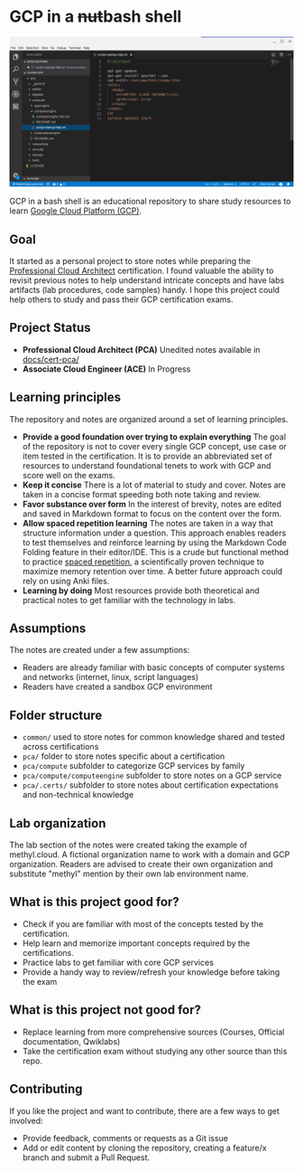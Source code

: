# GCP in a ~~nut~~bash shell

![Learn GCP banner](docs/images/learn-gcp-banner.png)

GCP in a bash shell is an educational repository to share study resources to learn [Google Cloud Platform (GCP)][1].

## Goal
It started as a personal project to store notes while preparing the [Professional Cloud Architect][2] certification. I found valuable the ability to revisit previous notes to help understand intricate concepts and have labs artifacts (lab procedures, code samples) handy. I hope this project could help others to study and pass their GCP certification exams.

## Project Status
 - **Professional Cloud Architect (PCA)**
   Unedited notes available in [docs/cert-pca/][3]
 - **Associate Cloud Engineer (ACE)**
   In Progress

## Learning principles
The repository and notes are organized around a set of learning principles.

 - **Provide a good foundation over trying to explain everything**
   The goal of the repository is not to cover every single GCP concept, use case or item tested in the certification. It is to provide an abbreviated set of resources to understand foundational tenets to work with GCP and score well on the exams.
 - **Keep it concise**
   There is a lot of material to study and cover. Notes are taken in a concise format speeding both note taking and review.
 - **Favor substance over form**
   In the interest of brevity, notes are edited and saved in Markdown format to focus on the content over the form.
 - **Allow spaced repetition learning**
   The notes are taken in a way that structure information under a question. This approach enables readers to test themselves and reinforce learning by using the Markdown Code Folding feature in their editor/IDE. This is a crude but functional method to practice [spaced repetition][4], a scientifically proven technique to maximize memory retention over time. A better future approach could rely on using Anki files.
 - **Learning by doing**
   Most resources provide both theoretical and practical notes to get familiar with the technology in labs.

## Assumptions
The notes are created under a few assumptions:

 - Readers are already familiar with basic concepts of computer systems and networks (internet, linux, script languages)
 - Readers have created a sandbox GCP environment

## Folder structure
  - ``common/`` used to store notes for common knowledge shared and tested across certifications
  - ``pca/`` folder to store notes specific about a certification
  - ``pca/compute`` subfolder to categorize GCP services by family
  - ``pca/compute/computeengine`` subfolder to store notes on a GCP service
  - ``pca/.certs/`` subfolder to store notes about certification expectations and non-technical knowledge

## Lab organization
The lab section of the notes were created taking the example of methyl.cloud. A fictional organization name to work with a domain and GCP organization. Readers are advised to create their own organization and substitute "methyl" mention by their own lab environment name.

## What is this project good for?
 - Check if you are familiar with most of the concepts tested by the certification.
 - Help learn and memorize important concepts required by the certifications.
 - Practice labs to get familiar with core GCP services
 - Provide a handy way to review/refresh your knowledge before taking the exam

## What is this project **not** good for?
 - Replace learning from more comprehensive sources (Courses, Official documentation, Qwiklabs)
 - Take the certification exam without studying any other source than this repo.

## Contributing
If you like the project and want to contribute, there are a few ways to get involved:

 - Provide feedback, comments or requests as a Git issue
 - Add or edit content by cloning the repository, creating a feature/x branch and submit a Pull Request.

[//]: # (URLS)
[1]: https://cloud.google.com/
[2]: https://cloud.google.com/certification/cloud-architect
[3]: docs/cert-pca/
[4]: https://en.wikipedia.org/wiki/Spaced_repetition
